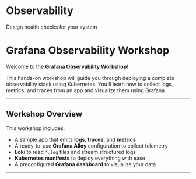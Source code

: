 # Observability
Design health checks for your system

# Grafana Observability Workshop

Welcome to the **Grafana Observability Workshop**!

This hands-on workshop will guide you through deploying a complete observability stack using Kubernetes. You’ll learn how to collect logs, metrics, and traces from an app and visualize them using Grafana.

---

## Workshop Overview

This workshop includes:

- A sample app that emits **logs**, **traces**, and **metrics**
- A ready-to-use **Grafana Alloy** configuration to collect telemetry
- **Loki** to read `*.log` files and stream structured logs
- **Kubernetes manifests** to deploy everything with ease
- A preconfigured **Grafana dashboard** to visualize your data

---